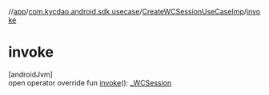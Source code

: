 //[app](../../../index.md)/[com.kycdao.android.sdk.usecase](../index.md)/[CreateWCSessionUseCaseImp](index.md)/[invoke](invoke.md)

# invoke

[androidJvm]\
open operator override fun [invoke](invoke.md)(): [_WCSession](../../com.kycdao.android.sdk.wcsession/_-w-c-session/index.md)
